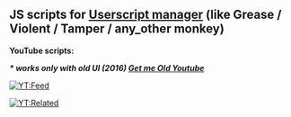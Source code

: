 ## JS scripts for [Userscript manager](https://en.wikipedia.org/wiki/Userscript_manager) (like Grease / Violent / Tamper / any_other monkey)

**YouTube scripts:**

**_\* works only with old UI (2016) [Get me Old Youtube](https://greasyfork.org/en/scripts/32906-get-me-old-youtube)_**

[![YT:Feed](https://img.shields.io/static/v1?label=Install&message=1%20Click%20remove%20video%20from%20Feed&color=%237D2C2C)](https://raw.githubusercontent.com/8W4H7/user_scripts/master/youtube/yt_1click_remove_video_from_feed.user.js)

[![YT:Related](https://img.shields.io/static/v1?label=Install&message=1%20Click%20remove%20video%20from%20Related&color=%237D2C2C)](https://raw.githubusercontent.com/8W4H7/user_scripts/master/youtube/yt_1click_remove_video_from_related.user.js)
